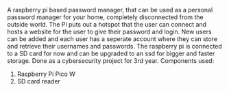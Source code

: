 A raspberry pi based password manager, that can be used as a personal password manager for your home, completely disconnected from the outside world. The Pi puts out a hotspot that the user can connect and hosts a website for the user to give their password and login.
New users can be added and each user has a seperate account where they can store and retrieve their usernames and passwords. The raspberry pi is connected to a SD card for now and can be upgraded to an ssd for bigger and faster storage.
Done as a cybersecurity project for 3rd year.
Components used: 
1. Raspberry Pi Pico W
2. SD card reader
